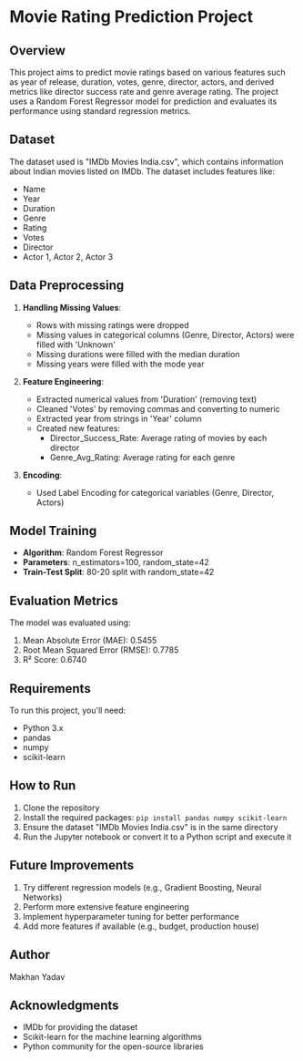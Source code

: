 # Movie Rating Prediction Project

## Overview
This project aims to predict movie ratings based on various features such as year of release, duration, votes, genre, director, actors, and derived metrics like director success rate and genre average rating. The project uses a Random Forest Regressor model for prediction and evaluates its performance using standard regression metrics.

## Dataset
The dataset used is "IMDb Movies India.csv", which contains information about Indian movies listed on IMDb. The dataset includes features like:
- Name
- Year
- Duration
- Genre
- Rating
- Votes
- Director
- Actor 1, Actor 2, Actor 3

## Data Preprocessing
1. **Handling Missing Values**:
   - Rows with missing ratings were dropped
   - Missing values in categorical columns (Genre, Director, Actors) were filled with 'Unknown'
   - Missing durations were filled with the median duration
   - Missing years were filled with the mode year

2. **Feature Engineering**:
   - Extracted numerical values from 'Duration' (removing text)
   - Cleaned 'Votes' by removing commas and converting to numeric
   - Extracted year from strings in 'Year' column
   - Created new features:
     - Director_Success_Rate: Average rating of movies by each director
     - Genre_Avg_Rating: Average rating for each genre

3. **Encoding**:
   - Used Label Encoding for categorical variables (Genre, Director, Actors)

## Model Training
- **Algorithm**: Random Forest Regressor
- **Parameters**: n_estimators=100, random_state=42
- **Train-Test Split**: 80-20 split with random_state=42

## Evaluation Metrics
The model was evaluated using:
1. Mean Absolute Error (MAE): 0.5455
2. Root Mean Squared Error (RMSE): 0.7785
3. R² Score: 0.6740

## Requirements
To run this project, you'll need:
- Python 3.x
- pandas
- numpy
- scikit-learn

## How to Run
1. Clone the repository
2. Install the required packages: `pip install pandas numpy scikit-learn`
3. Ensure the dataset "IMDb Movies India.csv" is in the same directory
4. Run the Jupyter notebook or convert it to a Python script and execute it

## Future Improvements
1. Try different regression models (e.g., Gradient Boosting, Neural Networks)
2. Perform more extensive feature engineering
3. Implement hyperparameter tuning for better performance
4. Add more features if available (e.g., budget, production house)

## Author
Makhan Yadav

## Acknowledgments
- IMDb for providing the dataset
- Scikit-learn for the machine learning algorithms
- Python community for the open-source libraries